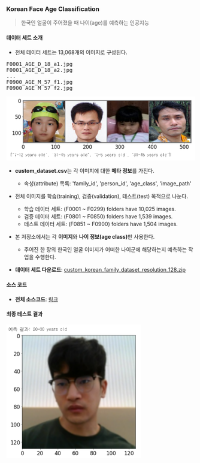 ### Korean Face Age Classification

> 한국인 얼굴이 주어졌을 때 나이(age)를 예측하는 인공지능

#### 데이터 세트 소개

* 전체 데이터 세트는 13,068개의 이미지로 구성된다.
<pre>
F0001_AGE_D_18_a1.jpg
F0001_AGE_D_18_a2.jpg
...
F0900_AGE_M_57_f1.jpg
F0900_AGE_M_57_f2.jpg
</pre>

<img src="/resources/dataset.png" width="600px">

* <b>custom_dataset.csv</b>는 각 이미지에 대한 <b>메타 정보</b>를 가진다.
  * 속성(attribute) 목록: 'family_id', 'person_id', 'age_class', 'image_path'

* 전체 이미지를 학습(training), 검증(validation), 테스트(test) 목적으로 나눈다.
  * 학습 데이터 세트: (F0001 ~ F0299) folders have 10,025 images.
  * 검증 데이터 세트: (F0801 ~ F0850) folders have 1,539 images.
  * 테스트 데이터 세트: (F0851 ~ F0900) folders have 1,504 images.

* 본 저장소에서는 각 <b>이미지</b>와 <b>나이 정보(age class)</b>만 사용한다.
  * 주어진 한 장의 한국인 얼굴 이미지가 어떠한 나이군에 해당하는지 예측하는 작업을 수행한다.

* <b>데이터 세트 다운로드</b>: [custom_korean_family_dataset_resolution_128.zip](https://postechackr-my.sharepoint.com/:u:/g/personal/dongbinna_postech_ac_kr/EbMhBPnmIb5MutZvGicPKggBWKm5hLs0iwKfGW7_TwQIKg)

#### 소스 코드

* <b>전체 소스코드</b>: [링크](/age_class_estimation.ipynb)

#### 최종 테스트 결과

<img src="/resources/result.png" width="360px">
